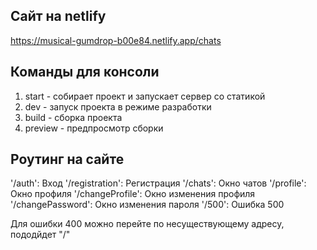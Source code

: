 ## Сайт на netlify
https://musical-gumdrop-b00e84.netlify.app/chats

## Команды для консоли

1. start - собирает проект и запускает сервер со статикой
2. dev - запуск проекта в режиме разработки
3. build - сборка проекта
4. preview - предпросмотр сборки

## Роутинг на сайте
'/auth': Вход
'/registration': Регистрация
'/chats': Окно чатов
'/profile': Окно профиля
'/changeProfile': Окно изменения профиля
'/changePassword': Окно изменения пароля
'/500': Ошибка 500

Для ошибки 400 можно перейте по несуществующему адресу, пододйдет "/"
